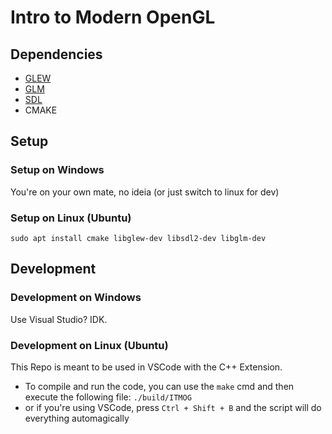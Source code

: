 # Intro to Modern OpenGL

## Dependencies

- [GLEW](https://opengl.org/sdk/libs/GLEW/)
- [GLM](https://glm.g-truc.net/0.9.9/index.html)
- [SDL](https://www.libsdl.org/)
- CMAKE

## Setup

### Setup on Windows

You're on your own mate, no ideia (or just switch to linux for dev)

### Setup on Linux (Ubuntu)

```shell
sudo apt install cmake libglew-dev libsdl2-dev libglm-dev
```

## Development

### Development on Windows

Use Visual Studio? IDK.

### Development on Linux (Ubuntu)

This Repo is meant to be used in VSCode with the C++ Extension.

- To compile and run the code, you can use the `make` cmd and then execute the following file: `./build/ITMOG`
- or if you're using VSCode, press `Ctrl + Shift + B` and the script will do everything automagically